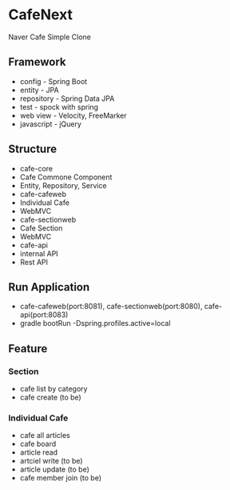 # CafeNext
Naver Cafe Simple Clone

## Framework
* config - Spring Boot
* entity - JPA
* repository - Spring Data JPA
* test - spock with spring
* web view - Velocity, FreeMarker
* javascript - jQuery

## Structure
* cafe-core
 * Cafe Commone Component
 * Entity, Repository, Service
* cafe-cafeweb
 * Individual Cafe
 * WebMVC
* cafe-sectionweb
 * Cafe Section
 * WebMVC
* cafe-api
 * internal API
 * Rest API

## Run Application
* cafe-cafeweb(port:8081), cafe-sectionweb(port:8080), cafe-api(port:8083)
 * gradle bootRun -Dspring.profiles.active=local

## Feature
### Section
* cafe list by category
* cafe create (to be)
### Individual Cafe
* cafe all articles
* cafe board
* article read
* artciel write (to be)
* article update (to be)
* cafe member join (to be)
